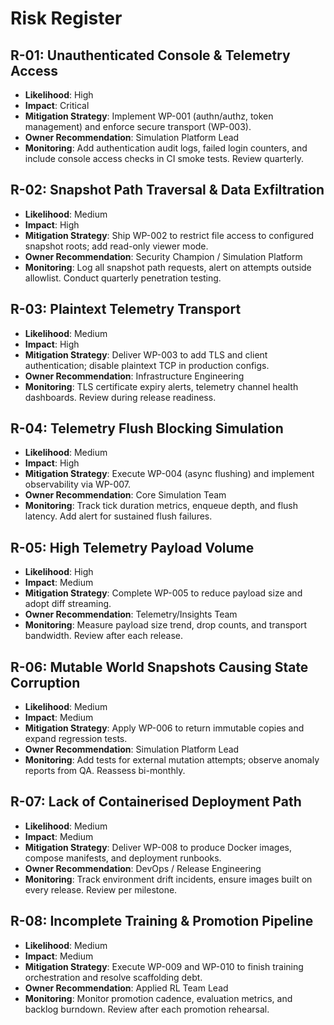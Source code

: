 # Risk Register

## R-01: Unauthenticated Console & Telemetry Access
- **Likelihood**: High
- **Impact**: Critical
- **Mitigation Strategy**: Implement WP-001 (authn/authz, token management) and enforce secure transport (WP-003).
- **Owner Recommendation**: Simulation Platform Lead
- **Monitoring**: Add authentication audit logs, failed login counters, and include console access checks in CI smoke tests. Review quarterly.

## R-02: Snapshot Path Traversal & Data Exfiltration
- **Likelihood**: Medium
- **Impact**: High
- **Mitigation Strategy**: Ship WP-002 to restrict file access to configured snapshot roots; add read-only viewer mode.
- **Owner Recommendation**: Security Champion / Simulation Platform
- **Monitoring**: Log all snapshot path requests, alert on attempts outside allowlist. Conduct quarterly penetration testing.

## R-03: Plaintext Telemetry Transport
- **Likelihood**: Medium
- **Impact**: High
- **Mitigation Strategy**: Deliver WP-003 to add TLS and client authentication; disable plaintext TCP in production configs.
- **Owner Recommendation**: Infrastructure Engineering
- **Monitoring**: TLS certificate expiry alerts, telemetry channel health dashboards. Review during release readiness.

## R-04: Telemetry Flush Blocking Simulation
- **Likelihood**: Medium
- **Impact**: High
- **Mitigation Strategy**: Execute WP-004 (async flushing) and implement observability via WP-007.
- **Owner Recommendation**: Core Simulation Team
- **Monitoring**: Track tick duration metrics, enqueue depth, and flush latency. Add alert for sustained flush failures.

## R-05: High Telemetry Payload Volume
- **Likelihood**: High
- **Impact**: Medium
- **Mitigation Strategy**: Complete WP-005 to reduce payload size and adopt diff streaming.
- **Owner Recommendation**: Telemetry/Insights Team
- **Monitoring**: Measure payload size trend, drop counts, and transport bandwidth. Review after each release.

## R-06: Mutable World Snapshots Causing State Corruption
- **Likelihood**: Medium
- **Impact**: Medium
- **Mitigation Strategy**: Apply WP-006 to return immutable copies and expand regression tests.
- **Owner Recommendation**: Simulation Platform Lead
- **Monitoring**: Add tests for external mutation attempts; observe anomaly reports from QA. Reassess bi-monthly.

## R-07: Lack of Containerised Deployment Path
- **Likelihood**: Medium
- **Impact**: Medium
- **Mitigation Strategy**: Deliver WP-008 to produce Docker images, compose manifests, and deployment runbooks.
- **Owner Recommendation**: DevOps / Release Engineering
- **Monitoring**: Track environment drift incidents, ensure images built on every release. Review per milestone.

## R-08: Incomplete Training & Promotion Pipeline
- **Likelihood**: Medium
- **Impact**: Medium
- **Mitigation Strategy**: Execute WP-009 and WP-010 to finish training orchestration and resolve scaffolding debt.
- **Owner Recommendation**: Applied RL Team Lead
- **Monitoring**: Monitor promotion cadence, evaluation metrics, and backlog burndown. Review after each promotion rehearsal.
